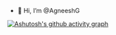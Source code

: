 - 👋 Hi, I’m @AgneeshG
<!---  - 👀 I’m interested in ...
- 🌱 I’m currently learning ...
- 💞️ I’m looking to collaborate on ...
- 📫 How to reach me ...
- 😄 Pronouns: ...
- ⚡ Fun fact: ...   --->
[![Ashutosh's github activity graph](https://github-readme-activity-graph.vercel.app/graph?username=AgneeshG&bg_color=d1ddff&color=2a3909&line=635cc7&point=b1acb9&area=true&hide_border=true)](https://github.com/ashutosh00710/github-readme-activity-graph)

<!---
AgneeshG/AgneeshG is a ✨ special ✨ repository because its `README.md` (this file) appears on your GitHub profile.
You can click the Preview link to take a look at your changes.
--->
